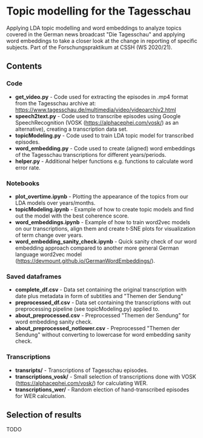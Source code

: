 # Topic modelling for the Tagesschau

Applying LDA topic modelling and word embeddings to analyze topics covered in the German news broadcast "Die Tagesschau" and applying word embeddings to take a closer look at the change in reporting of specific subjects. Part of the Forschungspraktikum at CSSH (WS 2020/21).

## Contents
### Code
* **get_video.py** - Code used for extracting the episodes in .mp4 format from the Tagesschau archive at: https://www.tagesschau.de/multimedia/video/videoarchiv2.html
* **speech2text.py** - Code used to transcribe episodes using Google SpeechRecognition (VOSK (https://alphacephei.com/vosk/) as an alternative), creating a transcription data set.
* **topicModeling.py** - Code used to train LDA topic model for transcribed episodes.
* **word_embedding.py** - Code used to create (aligned) word embeddings of the Tagesschau transcriptions for different years/periods.
* **helper.py** - Additional helper functions e.g. functions to calculate word error rate.

### Notebooks
* **plot_overtime.ipynb** - Plotting the appearance of the topics from our LDA models over years/months.
* **topicModeling.ipynb** - Example of how to create topic models and find out the model with the best coherence score.
* **word_embeddings.ipynb** - Example of how to train word2vec models on our transcriptions, align them and create t-SNE plots for visualization of term change over years.
* **word_embedding_sanity_check.ipynb** - Quick sanity check of our word embedding approach compared to another more general German language word2vec model (https://devmount.github.io/GermanWordEmbeddings/).

### Saved dataframes
* **complete_df.csv** - Data set containing the original transcription with date plus metadata in form of subtitles and "Themen der Sendung"
* **preprocessed_df.csv** - Data set containing the transcriptions with out preprocessing pipeline (see topicModeling.py) applied to.
* **about_preprocessed.csv** - Preprocessed "Themen der Sendung" for word embedding sanity check.
* **about_preprocessed_notlower.csv** - Preprocessed "Themen der Sendung" without converting to lowercase for word embedding sanity check.

### Transcriptions
* **transripts/** - Transcriptions of Tagesschau episodes.
* **transcriptions_vosk/** - Small selection of transcriptions done with VOSK (https://alphacephei.com/vosk/) for calculating WER.
* **transcriptions_wer/** - Random election of hand-transcribed episodes for WER calculation.

## Selection of results
TODO
